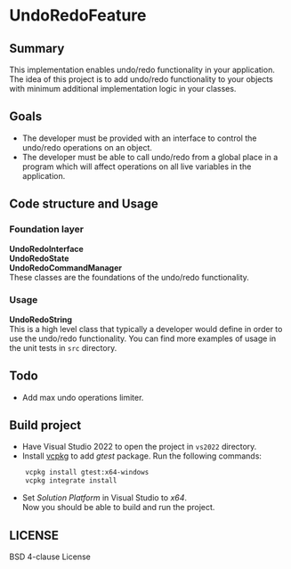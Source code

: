 # UndoRedoFeature

## Summary
This implementation enables undo/redo functionality in your application. The idea of this project is to add undo/redo functionality to your objects with minimum additional implementation logic in your classes.

## Goals
- The developer must be provided with an interface to control the undo/redo operations on an object.
- The developer must be able to call undo/redo from a global place in a program which will affect operations on all live variables in the application.

## Code structure and Usage
### Foundation layer
**UndoRedoInterface**  
**UndoRedoState**  
**UndoRedoCommandManager**  
These classes are the foundations of the undo/redo functionality. 
### Usage
**UndoRedoString**  
This is a high level class that typically a developer would define in order to use the undo/redo functionality.
You can find more examples of usage in the unit tests in `src` directory.

## Todo
- Add max undo operations limiter. 

## Build project

- Have Visual Studio 2022 to open the project in `vs2022` directory.
- Install [vcpkg](https://github.com/Microsoft/vcpkg) to add _gtest_ package. Run the following commands:
````sh
    vcpkg install gtest:x64-windows
    vcpkg integrate install
````
- Set _Solution Platform_ in Visual Studio to _x64_.  
Now you should be able to build and run the project.

## LICENSE
BSD 4-clause License

